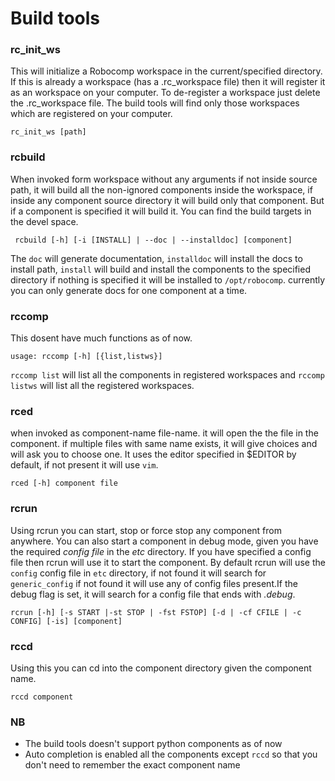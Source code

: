 # Build tools

### rc_init_ws
This will initialize a Robocomp workspace in the current/specified directory. If this is already a workspace (has a .rc_workspace file) then it will register it as an workspace on your computer. To de-register a workspace just delete the .rc_workspace file. The build tools will find only those workspaces which are registered on your computer.
    
    rc_init_ws [path]

### rcbuild
When invoked form workspace without any arguments if not inside source path, it will build all the non-ignored components inside the workspace,  if inside any component source directory it will build only that component. But if a component is specified it will build it. You can find the build targets in the devel space.
    
     rcbuild [-h] [-i [INSTALL] | --doc | --installdoc] [component]

The `doc` will generate documentation, `installdoc` will install the docs to install path, `install` will build and install the components to the specified directory if nothing is specified it will be installed to `/opt/robocomp`. currently you can only generate docs for one component at a time.


### rccomp
This dosent have much functions as of now.
    
    usage: rccomp [-h] [{list,listws}]
 
 `rccomp list` will list all the components in registered workspaces and `rccomp listws` will list all the  registered workspaces.


### rced
when invoked as component-name file-name. it will open the the file in the component. if multiple files with same name exists, it will give choices and will ask you to choose one. It uses the editor specified in $EDITOR by default, if not present it will use `vim`.

    rced [-h] component file


### rcrun
Using rcrun you can start, stop or force stop any component from anywhere. You can also start a component in debug mode, given you have the required *config file* in the *etc* directory. If you have specified a config file then rcrun will use it to start the component. By default rcrun will use the `config` config file in `etc` directory, if not found it will search for `generic_config` if not found it will use any of config files present.If the debug flag is set, it will search for a config file that ends with *.debug*.

    rcrun [-h] [-s START |-st STOP | -fst FSTOP] [-d | -cf CFILE | -c CONFIG] [-is] [component]


### rccd
Using this you can cd into the component directory given the component name.

    rccd component


### NB
* The build tools doesn't support python components as of now
* Auto completion is enabled all the components except `rccd` so that you don't need to remember the exact component name

